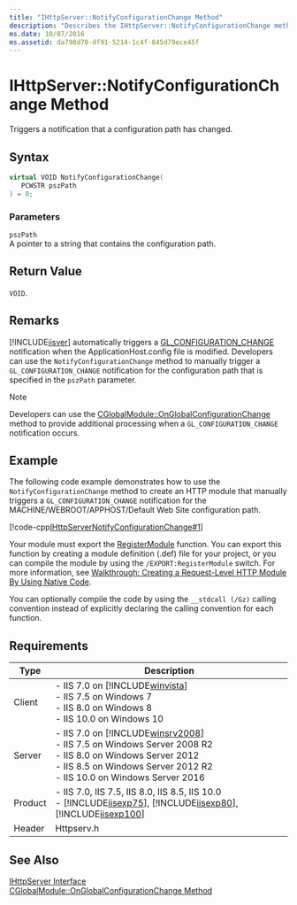 ```yaml
---
title: "IHttpServer::NotifyConfigurationChange Method"
description: "Describes the IHttpServer::NotifyConfigurationChange method and details its syntax, parameters, remarks, code example, and requirements."
ms.date: 10/07/2016
ms.assetid: da798d70-df91-5214-1c4f-845d79ece45f
---
```

# IHttpServer::NotifyConfigurationChange Method
Triggers a notification that a configuration path has changed.  
  
## Syntax  
  
```cpp  
virtual VOID NotifyConfigurationChange(  
   PCWSTR pszPath  
) = 0;  
```  
  
### Parameters  
 `pszPath`  
 A pointer to a string that contains the configuration path.  
  
## Return Value  
 `VOID`.  
  
## Remarks  
 [!INCLUDE[iisver](../../wmi-provider/includes/iisver-md.md)] automatically triggers a [GL_CONFIGURATION_CHANGE](../../web-development-reference/native-code-api-reference/request-processing-constants.md) notification when the ApplicationHost.config file is modified. Developers can use the `NotifyConfigurationChange` method to manually trigger a `GL_CONFIGURATION_CHANGE` notification for the configuration path that is specified in the `pszPath` parameter.  
  
> [!NOTE]
>  Developers can use the [CGlobalModule::OnGlobalConfigurationChange](../../web-development-reference/native-code-api-reference/cglobalmodule-onglobalconfigurationchange-method.md) method to provide additional processing when a `GL_CONFIGURATION_CHANGE` notification occurs.  
  
## Example  
 The following code example demonstrates how to use the `NotifyConfigurationChange` method to create an HTTP module that manually triggers a `GL_CONFIGURATION_CHANGE` notification for the MACHINE/WEBROOT/APPHOST/Default Web Site configuration path.  
  
 [!code-cpp[IHttpServerNotifyConfigurationChange#1](../../../samples/snippets/cpp/VS_Snippets_IIS/IIS7/IHttpServerNotifyConfigurationChange/cpp/IHttpServerNotifyConfigurationChange.cpp#1)]  
  
 Your module must export the [RegisterModule](../../web-development-reference/native-code-api-reference/pfn-registermodule-function.md) function. You can export this function by creating a module definition (.def) file for your project, or you can compile the module by using the `/EXPORT:RegisterModule` switch. For more information, see [Walkthrough: Creating a Request-Level HTTP Module By Using Native Code](../../web-development-reference/native-code-development-overview/walkthrough-creating-a-request-level-http-module-by-using-native-code.md).  
  
 You can optionally compile the code by using the `__stdcall (/Gz)` calling convention instead of explicitly declaring the calling convention for each function.  
  
## Requirements  
  
|Type|Description|  
|----------|-----------------|  
|Client|-   IIS 7.0 on [!INCLUDE[winvista](../../wmi-provider/includes/winvista-md.md)]<br />-   IIS 7.5 on Windows 7<br />-   IIS 8.0 on Windows 8<br />-   IIS 10.0 on Windows 10|  
|Server|-   IIS 7.0 on [!INCLUDE[winsrv2008](../../wmi-provider/includes/winsrv2008-md.md)]<br />-   IIS 7.5 on Windows Server 2008 R2<br />-   IIS 8.0 on Windows Server 2012<br />-   IIS 8.5 on Windows Server 2012 R2<br />-   IIS 10.0 on Windows Server 2016|  
|Product|-   IIS 7.0, IIS 7.5, IIS 8.0, IIS 8.5, IIS 10.0<br />-   [!INCLUDE[iisexp75](../../web-development-reference/native-code-api-reference/includes/iisexp75-md.md)], [!INCLUDE[iisexp80](../../web-development-reference/native-code-api-reference/includes/iisexp80-md.md)], [!INCLUDE[iisexp100](../../web-development-reference/native-code-api-reference/includes/iisexp100-md.md)]|  
|Header|Httpserv.h|  
  
## See Also  
 [IHttpServer Interface](../../web-development-reference/native-code-api-reference/ihttpserver-interface.md)   
 [CGlobalModule::OnGlobalConfigurationChange Method](../../web-development-reference/native-code-api-reference/cglobalmodule-onglobalconfigurationchange-method.md)
